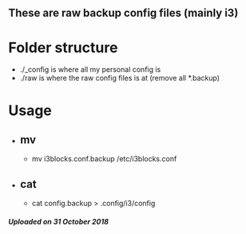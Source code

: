 ## These are raw backup config files (mainly i3)

# Folder structure
- ./_config is where all my personal config is
- ./raw is where the raw config files is at (remove all *.backup)

# Usage
- ## mv
    - mv i3blocks.conf.backup /etc/i3blocks.conf
- ## cat
    - cat config.backup > .config/i3/config

##### Uploaded on 31 October 2018